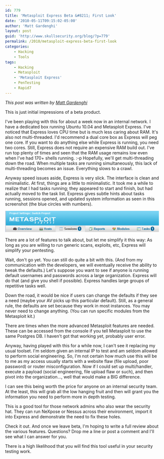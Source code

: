 ```yaml
---
id: 779
title: 'Metasploit Express Beta &#8211; First Look'
date: '2010-05-11T09:15:02-05:00'
author: 'Matt Gardenghi'
layout: post
guid: 'http://www.skullsecurity.org/blog/?p=779'
permalink: /2010/metasploit-express-beta-first-look
categories:
    - Hacking
    - Tools
tags:
    - Hacking
    - Metasploit
    - 'Metasploit Express'
    - PenTesting
    - Rapid7
---
```


*This post was written by [Matt Gardenghi](http://www.twitter.com/matt_gardenghi)*

This is just initial impressions of a beta product.

I've been playing with this for about a week now in an internal network. I have a dedicated box running Ubuntu 10.04 and Metasploit Express. I've noticed that Express loves CPU time but is much less caring about RAM. It's also not multi-threaded. I'd recommend a dual core box as Express will peg one core. If you want to do anything else while Express is running, you need two cores. Still, Express does not require an expensive RAM build out. I've run top plenty of times and seen that the RAM usage remains low even when I've had 170+ shells running. :-p Hopefully, we'll get multi-threading down the road. When multiple tasks are running simultaneously, this lack of multi-threading becomes an issue. Everything slows to a crawl.  
  
Anyway speed issues aside, Express is very slick. The interface is clean and minimalistic. At first, things are a little to minimalistic. It took me a while to realize that I had tasks running; they appeared to start and finish, but had actually moved to the task list. Express gives subtle hints about tasks running, sessions opened, and updated system information as seen in this screenshot (the blue circles with numbers).

![](/blogdata/Express1.PNG "Express")

There are a lot of features to talk about, but let me simplify it this way: As long as you are willing to run generic scans, exploits, etc, Express will simplify your pentesting.

Wait, don't go yet. You can still do quite a bit with this. (And from my communication with the developers, we will eventually receive the ability to tweak the defaults.) Let's suppose you want to see if anyone is running default usernames and passwords across a large organization. Express will do that (and give you shell if possible). Express handles large groups of repetitive tasks well.

Down the road, it would be nice if users can change the defaults if they see a need (maybe your AV picks up this particular default). Still, as a general rule, the defaults are set because they work in most instances. You may never need to change anything. (You can run specific modules from the Metasploit kit.)

There are times when the more advanced Metasploit features are needed. These can be accessed from the console if you tell Metasploit to use the same Postgres DB. I haven't got that working yet, probably user error.

Anyway, having played with this for a while now, I can't see it replacing my usual toolset. I'm seldom given an internal IP to test and am seldom allowed to perform social engineering. So, I'm not certain how much use this will be to me as my access usually starts with a website flaw (file upload, poor password) or router misconfiguration. Now if I could set up multi/handler, execute a payload (social engineering, file upload flaw or such), and then pivot into the organization..., well that would make a BIG difference.

I can see this being worth the price for anyone on an internal security team. At the least, this will grab all the low hanging fruit and then will grant you the information you need to perform more in depth testing.

This is a good tool for those network admins who also wear the security hat. They can run NeXpose or Nessus across their environment, import it into Express and demonstrate the need to fix these holes.

Check it out. And once we leave beta, I'm hoping to write a full review about the various features. Questions? Drop me a line or post a comment and I'll see what I can answer for you.

There is a high likelihood that you will find this tool useful in your security testing work.